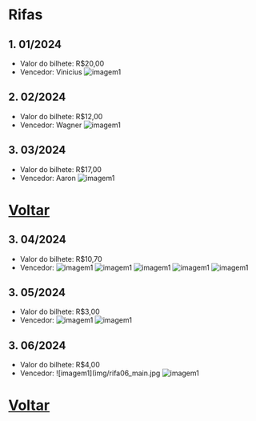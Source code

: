 # Rifas
## 1. 01/2024 
- Valor do bilhete: R$20,00
- Vencedor: Vinicius
![imagem1](img/void-immortals.jpg)

## 2. 02/2024 
- Valor do bilhete: R$12,00
- Vencedor: Wagner
![imagem1](img/sniper-ardal.jpg)


## 3. 03/2024 
- Valor do bilhete: R$17,00
- Vencedor: Aaron
![imagem1](img/dragon-claw.jpg)

# [Voltar](README.md)

## 3. 04/2024 
- Valor do bilhete: R$10,70
- Vencedor: 
![imagem1](img/rifa_04_2024_premeio_01.png)
![imagem1](img/rifa_04_2024_premeio_02.png)
![imagem1](img/rifa_04_2024_premeio_03.png)
![imagem1](img/rifa_04_2024_premeio_04.png)
![imagem1](img/rifa_04_2024_premeio_05.png)

## 3. 05/2024 
- Valor do bilhete: R$3,00
- Vencedor: 
![imagem1](img/rifa05_main.jpg)
![imagem1](img/rifa05_secondary.jpg)

## 3. 06/2024 
- Valor do bilhete: R$4,00
- Vencedor: 
![imagem1](img/rifa06_main.jpg
![imagem1](img/rifa06_secondary.jpg)


# [Voltar](README.md)
